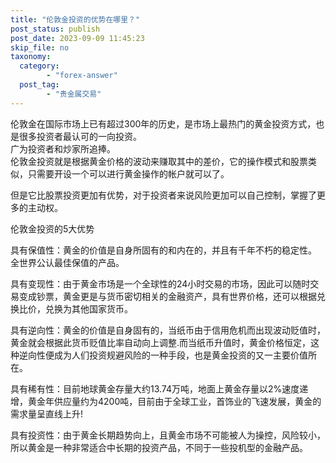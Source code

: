 ```yaml
---
title: "伦敦金投资的优势在哪里？"
post_status: publish
post_date: 2023-09-09 11:45:23
skip_file: no
taxonomy:
  category:
        - "forex-answer"
  post_tag:
        - "贵金属交易"
---
```


伦敦金在国际市场上已有超过300年的历史，是市场上最热门的黄金投资方式，也是很多投资者最认可的一向投资。  
广为投资者和炒家所追捧。  
伦敦金投资就是根据黄金价格的波动来赚取其中的差价，它的操作模式和股票类似，只需要开设一个可以进行黄金操作的帐户就可以了。

但是它比股票投资更加有优势，对于投资者来说风险更加可以自己控制，掌握了更多的主动权。

伦敦金投资的5大优势

具有保值性：黄金的价值是自身所固有的和内在的，并且有千年不朽的稳定性。  
全世界公认最佳保值的产品。

具有变现性：由于黄金市场是一个全球性的24小时交易的市场，因此可以随时交易变成钞票，黄金更是与货币密切相关的金融资产，具有世界价格，还可以根据兑换比价，兑换为其他国家货币。

具有逆向性：黄金的价值是自身固有的，当纸币由于信用危机而出现波动贬值时，黄金就会根据此货币贬值比率自动向上调整.而当纸币升值时，黄金价格恒定，这种逆向性便成为人们投资规避风险的一种手段，也是黄金投资的又一主要价值所在。

具有稀有性：目前地球黄金存量大约13.74万吨，地面上黄金存量以2%速度递增，黄金年供应量约为4200吨，目前由于全球工业，首饰业的飞速发展，黄金的需求量呈直线上升!

具有投资性：由于黄金长期趋势向上，且黄金市场不可能被人为操控，风险较小，所以黄金是一种非常适合中长期的投资产品，不同于一些投机型的金融产品。
